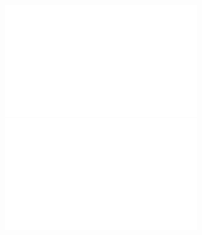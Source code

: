 ![](https://raw.githubusercontent.com/amcs99/github-stats/master/generated/overview.svg)
![](https://raw.githubusercontent.com/amcs99/github-stats/master/generated/languages.svg)
